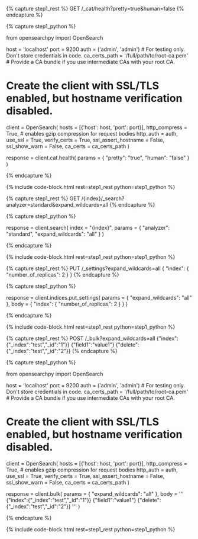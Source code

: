 <!-- spec_insert_start
component: example_code
rest: GET /_cat/health?pretty=true&human=false
include_client_setup: 
-->
{% capture step1_rest %}
GET /_cat/health?pretty=true&human=false
{% endcapture %}

{% capture step1_python %}

from opensearchpy import OpenSearch

host = 'localhost'
port = 9200
auth = ('admin', 'admin') # For testing only. Don't store credentials in code.
ca_certs_path = '/full/path/to/root-ca.pem' # Provide a CA bundle if you use intermediate CAs with your root CA.

# Create the client with SSL/TLS enabled, but hostname verification disabled.
client = OpenSearch(
    hosts = [{'host': host, 'port': port}],
    http_compress = True, # enables gzip compression for request bodies
    http_auth = auth,
    use_ssl = True,
    verify_certs = True,
    ssl_assert_hostname = False,
    ssl_show_warn = False,
    ca_certs = ca_certs_path
)


response = client.cat.health(
  params = { "pretty": "true", "human": "false" }
)

{% endcapture %}

{% include code-block.html
    rest=step1_rest
    python=step1_python %}
<!-- spec_insert_end -->

<!-- spec_insert_start
component: example_code
rest: GET /{index}/_search?analyzer=standard&expand_wildcards=all
-->
{% capture step1_rest %}
GET /{index}/_search?analyzer=standard&expand_wildcards=all
{% endcapture %}

{% capture step1_python %}


response = client.search(
  index = "{index}",
  params = { "analyzer": "standard", "expand_wildcards": "all" }
)

{% endcapture %}

{% include code-block.html
    rest=step1_rest
    python=step1_python %}
<!-- spec_insert_end -->

<!-- spec_insert_start
skip: true
component: example_code
rest: GET /{index}/_search?analyzer=standard&expand_wildcards=all
-->
<!-- spec_insert_end -->

<!-- spec_insert_start
component: example_code
rest: PUT /_settings?expand_wildcards=all
body: |
  {
    "index": {
      "number_of_replicas": 2
    }
  }
-->
{% capture step1_rest %}
PUT /_settings?expand_wildcards=all
{
  "index": {
    "number_of_replicas": 2
  }
}
{% endcapture %}

{% capture step1_python %}


response = client.indices.put_settings(
  params = { "expand_wildcards": "all" },
  body =   {
    "index": {
      "number_of_replicas": 2
    }
  }
)

{% endcapture %}

{% include code-block.html
    rest=step1_rest
    python=step1_python %}
<!-- spec_insert_end -->

<!-- spec_insert_start
component: example_code
rest: POST /_bulk?expand_wildcards=all
body: |
  {"index":{"_index":"test","_id":"1"}}
  {"field1":"value1"}
  {"delete":{"_index":"test","_id":"2"}}
include_client_setup: 
-->
{% capture step1_rest %}
POST /_bulk?expand_wildcards=all
  {"index":{"_index":"test","_id":"1"}}
  {"field1":"value1"}
  {"delete":{"_index":"test","_id":"2"}}
{% endcapture %}

{% capture step1_python %}

from opensearchpy import OpenSearch

host = 'localhost'
port = 9200
auth = ('admin', 'admin') # For testing only. Don't store credentials in code.
ca_certs_path = '/full/path/to/root-ca.pem' # Provide a CA bundle if you use intermediate CAs with your root CA.

# Create the client with SSL/TLS enabled, but hostname verification disabled.
client = OpenSearch(
    hosts = [{'host': host, 'port': port}],
    http_compress = True, # enables gzip compression for request bodies
    http_auth = auth,
    use_ssl = True,
    verify_certs = True,
    ssl_assert_hostname = False,
    ssl_show_warn = False,
    ca_certs = ca_certs_path
)


response = client.bulk(
  params = { "expand_wildcards": "all" },
  body = '''
  {"index":{"_index":"test","_id":"1"}}
  {"field1":"value1"}
  {"delete":{"_index":"test","_id":"2"}}
'''
)

{% endcapture %}

{% include code-block.html
    rest=step1_rest
    python=step1_python %}
<!-- spec_insert_end -->
